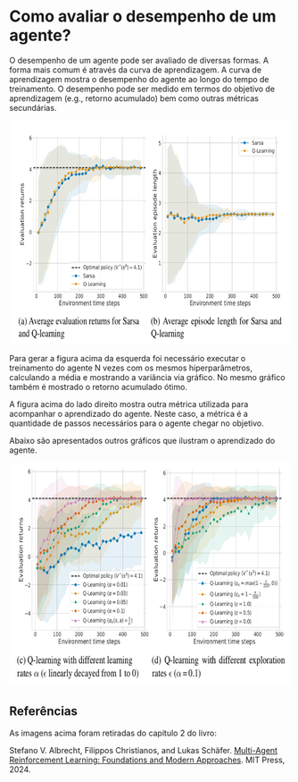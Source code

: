 # Como avaliar o desempenho de um agente? 
    
O desempenho de um agente pode ser avaliado de diversas formas. A forma mais comum é através da curva de aprendizagem. A curva de aprendizagem mostra o desempenho do agente ao longo do tempo de treinamento. O desempenho pode ser medido em termos do objetivo de aprendizagem (e.g., retorno acumulado) bem como outras métricas secundárias.

<img src="fig/compare_1.png" alt="Curva de aprendizado" style="height: 400px;"/>

Para gerar a figura acima da esquerda foi necessário executar o treinamento do agente N vezes com os mesmos hiperparâmetros, calculando a média e mostrando a variância via gráfico. No mesmo gráfico também é mostrado o retorno acumulado ótimo.

A figura acima do lado direito mostra outra métrica utilizada para acompanhar o aprendizado do agente. Neste caso, a métrica é a quantidade de passos necessários para o agente chegar no objetivo.

Abaixo são apresentados outros gráficos que ilustram o aprendizado do agente.

<img src="fig/compare_2.png" alt="Curva de aprendizado" style="height: 400px;"/>


<!--

## Exercício: comparar Q-Learning e SARSA no ambiente do Cliff Walking

A proposta desta atividade é reutilizar o código já feito no [atividade sobre on-policy e off-policy](./classes/05_x_sarsa/index.md#implementação) criando novos plots para apresentação dos resultados. 

Nesta atividade você deverá executar o treinamento 100 vezes para cada algoritmo (Q-Learning e Sarsa) e calcular a média e a variância do retorno acumulado e da quantidade de passos necessários para o agente chegar no objetivo.

Crie dois gráficos, comparando Q-Learning e Sarsa, como os apresentados acima. Um para o retorno acumulado e outro para a quantidade de passos necessários para o agente chegar no objetivo.

Utilize os seguintes hiperparâmetros:

```python
(
    alpha=X, 
    epsilon=0.1, 
    epsilon_min=0.1,
    epsilon_decay=1,
    gamma=Y
)
```

os valores de $\alpha$ e $\gamma$ devem ser escolhidos por você.

Uma sugestão para a implementação dos gráficos é utilizar a biblioteca `seaborn`. Considere um dataframe com as seguintes colunas: 

* algoritmo: Q-Learning ou Sarsa;
* episodio: número do episódio;
* retorno: retorno acumulado.

Execute `N` episódios em 100 treinamentos. Adicione todos os valores de episódio e retorno neste dataframe. Informe também qual é o algoritmo. Uma vez formado o dataframe, você pode utilizar o seguinte código para fazer o plot: 

```python
import seaborn as sns
sns.set_theme(style="darkgrid")

df = read.csv('data.csv')

sns.lineplot(
    x="episodio", 
    y="retorno", 
    hue="algoritmo", 
    data=df)
```

Faça a entrega do código fonte e dos gráficos gerados via [Github Classroom](https://classroom.github.com/a/7JKrtofS). Esta atividade é **individual** e o prazo de entrega é **08 de março de 2024 até às 23:30** horas.

-->

## Referências

As imagens acima foram retiradas do capítulo 2 do livro: 

Stefano V. Albrecht, Filippos Christianos, and Lukas Schäfer. [Multi-Agent Reinforcement Learning: Foundations and Modern Approaches](https://www.marl-book.com/). MIT Press, 2024.


<!--

## Comentários sobre as entregas :new: 

**Por que é importante apresentar os hiperparâmetros utilizados na legenda da figura?**

<img src="fig/curva-bruno.png" alt="Curva de aprendizado estranha e sem legenda" style="height: 400px;"/>

Um gráfico sem legenda e sem título não é autoexplicativo. O leitor não tem como saber o que está sendo mostrado.

**Um tipo de gráfico apresentado mas que não mostra a diferença entre os algoritmos**

<img src="fig/media-desvio.png" alt="Curva com média e desvio" style="height: 800px;"/>

Visualmente é um gráfico muito bem feito, mas não mostra a diferença entre os algoritmos. Além disso, tem algo de errado com o gráfico onde o eixo `y` é a quantidade de ações. **Como pode ter ações com quantidade negativa?**

**Um gráfico quase perfeito**:

<img src="fig/quase-perfeito.png" alt="Gráfico quase perfeito" style="height: 400px;"/>

Faltou uma descrição sobre quais hiperparâmetros foram utilizados.

**Um gráfico com todos os elementos necessários**:

<img src="fig/perfeito.jpg" alt="Gráfico com todos os elementos" style="height: 400px;"/>


**Em algumas situações um zoom pode ser interessante**:

<img src="fig/perfeito_2.png" alt="Gráfico com todos os elementos" style="height: 500px;"/>

Utilizando este gráfico talvez seja difícil de visualizar a diferença entre os algoritmos. Portanto, pode ser interessante fazer um zoom em uma parte do gráfico: 

<img src="fig/perfeito_2_zoom1.png" alt="Gráfico com todos os elementos com zoom" style="height: 500px;"/>

<img src="fig/perfeito_2_zoom2.png" alt="Gráfico com todos os elementos com zoom" style="height: 500px;"/>

-->